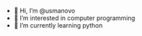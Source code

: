 - 👋 Hi, I’m @usmanovo
- 👀 I’m interested in computer programming
- 🌱 I’m currently learning python

<!---
usmanovo/usmanovo is a ✨ special ✨ repository because its `README.md` (this file) appears on your GitHub profile.
You can click the Preview link to take a look at your changes.
--->
